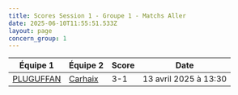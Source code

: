 ```yaml
---
title: Scores Session 1 - Groupe 1 - Matchs Aller
date: 2025-06-10T11:55:51.533Z
layout: page
concern_group: 1
---
```




| Équipe 1 | Équipe 2 | Score | Date |
|----------|----------|-------|------|
| [PLUGUFFAN](/teams/PLUGUFFAN) | [Carhaix](/teams/Carhaix) | 3-1 | 13 avril 2025 à 13:30 |
